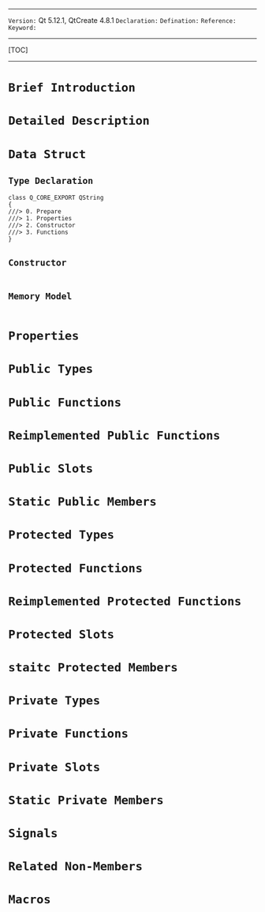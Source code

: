 ***
`Version:` Qt 5.12.1, QtCreate 4.8.1
`Declaration:`
`Defination:`
`Reference:`
`Keyword:`
***
[TOC]
***



# `Brief Introduction`



# `Detailed Description`



# `Data Struct`
## `Type Declaration`
```
class Q_CORE_EXPORT QString
{
///> 0. Prepare
///> 1. Properties
///> 2. Constructor
///> 3. Functions
}
```
## `Constructor`
```

```
## `Memory Model`
```

```

# `Properties`

# `Public Types`
# `Public Functions`
# `Reimplemented Public Functions`
# `Public Slots`
# `Static Public Members`

# `Protected Types`
# `Protected Functions`
# `Reimplemented Protected Functions`
# `Protected Slots`
# `staitc Protected Members`

# `Private Types`
# `Private Functions`
# `Private Slots`
# `Static Private Members`

# `Signals`
# `Related Non-Members`
# `Macros`
